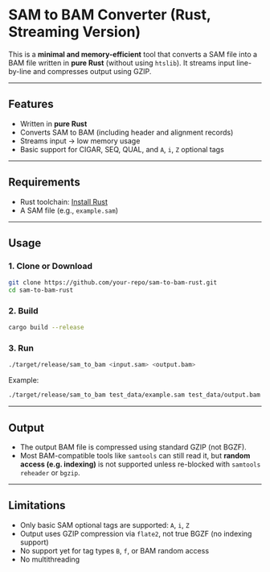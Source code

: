 # SAM to BAM Converter (Rust, Streaming Version)

This is a **minimal and memory-efficient** tool that converts a SAM file into a BAM file written in **pure Rust** (without using `htslib`). It streams input line-by-line and compresses output using GZIP.

---

## Features

- Written in **pure Rust**
- Converts SAM to BAM (including header and alignment records)
- Streams input → low memory usage
- Basic support for CIGAR, SEQ, QUAL, and `A`, `i`, `Z` optional tags

---

## Requirements

- Rust toolchain: [Install Rust](https://www.rust-lang.org/tools/install)
- A SAM file (e.g., `example.sam`)

---

## Usage

### 1. Clone or Download

```bash
git clone https://github.com/your-repo/sam-to-bam-rust.git
cd sam-to-bam-rust
```

### 2. Build

```bash
cargo build --release
```

### 3. Run

```bash
./target/release/sam_to_bam <input.sam> <output.bam>
```

Example:

```bash
./target/release/sam_to_bam test_data/example.sam test_data/output.bam
```

---

## Output

- The output BAM file is compressed using standard GZIP (not BGZF).
- Most BAM-compatible tools like `samtools` can still read it, but **random access (e.g. indexing)** is not supported unless re-blocked with `samtools reheader` or `bgzip`.

---

## Limitations

- Only basic SAM optional tags are supported: `A`, `i`, `Z`
- Output uses GZIP compression via `flate2`, not true BGZF (no indexing support)
- No support yet for tag types `B`, `f`, or BAM random access
- No multithreading

